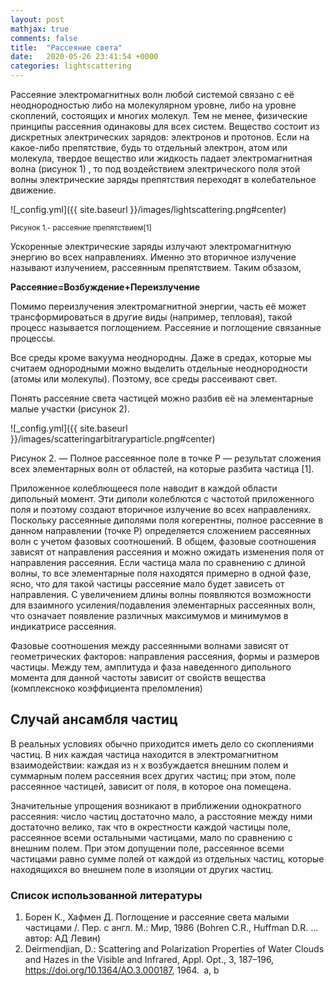 ```yaml
---
layout: post
mathjax: true
comments: false
title:  "Рассеяние света"
date:   2020-05-26 23:41:54 +0000
categories: lightscattering
---
```


Рассеяние электромагнитных волн любой системой связано с её неоднородностью либо на молекулярном уровне, либо на уровне скоплений, состоящих и многих молекул. Тем не менее, физические принципы рассеяния одинаковы для всех систем. Вещество состоит из дискретных электрических зарядов: электронов и протонов. Если на какое-либо препятствие, будь то отдельный электрон, атом или молекула, твердое вещество или жидкость падает электромагнитная волна (рисунок 1) , то под воздействием электрического поля этой волны электрические заряды препятствия переходят в колебательное движение.


![_config.yml]({{ site.baseurl }}/images/lightscattering.png#center)

<small>Рисунок 1.- рассеяние препятствием[1]</small>

Ускоренные электрические заряды излучают  электромагнитную энергию во всех направлениях. Именно это вторичное излучение называют излучением, рассеянным препятствием.  Таким обзазом,

__Рассеяние=Возбуждение+Переизлучение__

Помимо переизлучения электромагнитной энергии, часть её может трансформироваться в другие виды (например, тепловая), такой процесс называется поглощением. Рассеяние и поглощение связанные процессы.

Все среды кроме вакуума неоднородны. Даже в средах, которые мы считаем однородными можно выделить отдельные неоднородности (атомы или молекулы). Поэтому, все среды рассеивают свет.

Понять рассеяние света частицей можно разбив её на элементарные малые участки (рисунок 2).

![_config.yml]({{ site.baseurl }}/images/scatteringarbitraryparticle.png#center)

Рисунок 2. — Полное рассеянное поле в точке P — результат сложения всех элементарных волн от областей, на которые разбита частица [1].

Приложенное колеблющееся поле наводит в каждой области дипольный момент. Эти диполи колеблются с частотой приложенного поля и поэтому создают вторичное излучение во всех направлениях. Поскольку рассеянные диполями поля когерентны, полное рассеяние в данном направлении (точке P) определяется сложением рассеянных волн с учетом фазовых соотношений. В общем, фазовые соотношения зависят от направления рассеяния и можно ожидать изменения поля от направления рассеяния. Если частица мала по сравнению с длиной волны, то все элементарные поля находятся примерно в одной фазе, ясно, что для такой частицы рассеяние мало будет зависеть от направления. С увеличением длины волны появляются возможности для взаимного усиления/подавления элементарных рассеянных волн, что означает появление различных максимумов и минимумов в индикатрисе рассеяния.

Фазовые соотношения между рассеянными волнами зависят от геометрических факторов: направления рассеяния, формы и размеров частицы. Между тем, амплитуда и фаза наведенного дипольного момента для данной частоты зависит от свойств вещества (комплексноко коэффициента преломления)

## Случай ансамбля частиц ##

В реальных условиях обычно приходится иметь дело со скоплениями частиц. В них каждая частица находится в электромагнитном взаимодействии: каждая из н х возбуждается внешним полем и суммарным полем рассеяния всех других частиц; при этом, поле рассеянное частицей, зависит от поля, в которое она помещена.

Значительные упрощения возникают в приближении однократного рассеяния: число частиц достаточно мало, а расстояние между ними достаточно велико, так что в окрестности каждой частицы поле, рассеянное всеми остальными частицами, мало по сравнению с внешним полем. При этом допущении поле, рассеянное всеми частицами равно сумме полей от каждой из отдельных частиц, которые находящихся во внешнем поле в изоляции от других частиц.

### Список использованной литературы ###

1. Борен К., Хафмен Д. Поглощение и рассеяние света малыми частицами /. Пер. с англ. М.: Мир, 1986 (Bohren C.R., Huffman D.R. …автор: АД Левин)
2. Deirmendjian, D.: Scattering and Polarization Properties of Water Clouds and Hazes in the Visible and Infrared, Appl. Opt., 3, 187–196, https://doi.org/10.1364/AO.3.000187, 1964. a, b


